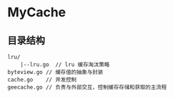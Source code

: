 # MyCache

## 目录结构
````
lru/
    |--lru.go  // lru 缓存淘汰策略
byteview.go // 缓存值的抽象与封装
cache.go    // 并发控制
geecache.go // 负责与外部交互，控制缓存存储和获取的主流程
````